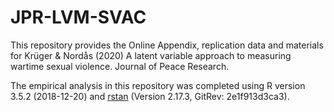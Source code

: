# JPR-LVM-SVAC
This repository provides the Online Appendix, replication data and materials for Krüger &amp; Nordås (2020) A latent variable  approach to measuring wartime sexual violence. Journal of Peace Research.

The empirical analysis in this repository was completed using R version 3.5.2 (2018-12-20) and [rstan](https://github.com/stan-dev/rstan) (Version 2.17.3, GitRev: 2e1f913d3ca3).
